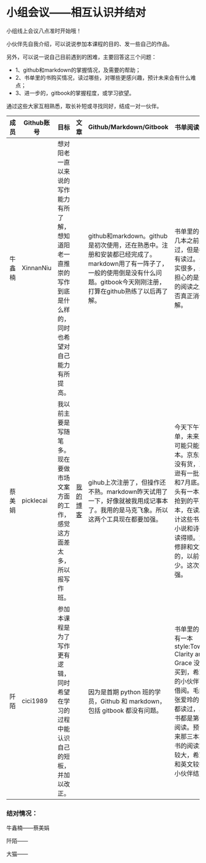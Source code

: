 # 小组会议——相互认识并结对


小组线上会议八点准时开始哦！

小伙伴先自我介绍，可以说说参加本课程的目的、发一些自己的作品。


另外，可以说一说自己目前遇到的困难，主要回答这三个问题：

* 1、github和markdown的掌握情况，及需要的帮助；
* 2、书单里的书购买情况，读过哪些，对哪些更感兴趣，预计未来会有什么难点；
* 3、进一步的，gitbook的掌握程度，或学习欲望。


通过这些大家互相熟悉，取长补短或寻找同好，结成一对一伙伴。


成员 | Github账号 | 目标 |文章|Github/Markdown/Gitbook |书单阅读情况|个人情况
---- | ---- | ---- | ---- | ---- |---- | ----
牛鑫楠| XinnanNiu | 想对阳老一直以来说的写作能力有所了解，想知道阳老一直推崇的写作到底是什么样的，同时也希望对自己能力有所提高。||github和markdown。github是初次使用，还在熟悉中。注册和安装都已经完成了。markdown用了有一阵子了，一般的使用倒是没有什么问题。gitbook今天刚刚注册，打算在github熟练了以后再了解。|书单里的书有几本之前买过，但是都没有读过。书确实很多，未来担心的是大量的阅读之后能否真正消化理解。|去年大学毕业，准备出国读研。
蔡美娟|picklecai| 我以前主要是写随笔多。现在要做市场文案方面的工作，感觉这方面差太多，所以报写作班。|[我的博客](http://pickle.blog.edu.cn)|gihub上次注册了，但操作还不熟。markdown昨天试用了一下，好像就被我用成记事本了。我用的是马克飞象。所以这两个工具现在都要加强。|今天下午下书单，未来几天可能只能到几本。京东的全没有货，亚马逊有一批要到和7月底。手头有一本上次抢到的平克那本，在读。估计这些书里，小说和诗歌会读得顺。文体修辞和文案类的，以前读得少。这次要加强。
 阡陌| cici1989| 参加本课程是为了写作更有逻辑，同时希望在学习的过程中能认识自己的短板，并加以改正。||因为是首期 python 班的学员，Github 和 markdown，包括 gitbook 都没有问题。|书单里的书，有一本 style:Toward Clarity and Grace 没有买到，希望有的小伙伴可以借阅。毛姆和张爱玲的书我都读过，其他书都是第一次阅读。预计未来那三本英文书的阅读难度较大，希望能和英文较好的小伙伴结对。




### 结对情况：


牛鑫楠——蔡美娟

阡陌——

大猫——



